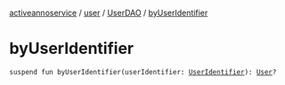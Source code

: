 [activeannoservice](../../index.md) / [user](../index.md) / [UserDAO](index.md) / [byUserIdentifier](./by-user-identifier.md)

# byUserIdentifier

`suspend fun byUserIdentifier(userIdentifier: `[`UserIdentifier`](../../project.userroles/-user-identifier.md)`): `[`User`](../-user/index.md)`?`